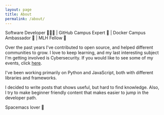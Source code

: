 ```yaml
---
layout: page
title: About
permalink: /about/
---
```


Software Developer 👨🏽‍💻 | GitHub Campus Expert 🚩 | Docker Campus Ambassador 🐳 | MLH Fellow 👾

Over the past years I've contributed to open source, and helped different communities to grow. I love to keep learning, and my last interesting subject I'm getting involved is Cybersecurity. If you would like to see some of my events, click [here](https://githubcampus.expert/roeeyn/).

I've been working primarily on Python and JavaScript, both with different libraries and frameworks.

I decided to write posts that shows useful, but hard to find knowledge. Also, I try to make beginner friendly content that makes easier to jump in the developer path.

Spacemacs lover 💜
